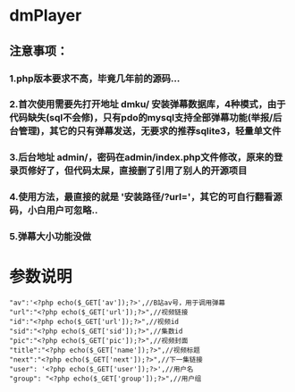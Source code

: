 # dmPlayer
## 注意事项：
### 1.php版本要求不高，毕竟几年前的源码...
### 2.首次使用需要先打开地址 dmku/ 安装弹幕数据库，4种模式，由于代码缺失(sql不会修)，只有pdo的mysql支持全部弹幕功能(举报/后台管理)，其它的只有弹幕发送，无要求的推荐sqlite3，轻量单文件
### 3.后台地址  admin/，密码在admin/index.php文件修改，原来的登录页修好了，但代码太屎，直接删了引用了别人的开源项目
### 4.使用方法，最直接的就是   '安装路径/?url='，其它的可自行翻看源码，小白用户可忽略..
### 5.弹幕大小功能没做

# 参数说明
```
"av":'<?php echo($_GET['av']);?>',//B站av号，用于调用弹幕
"url":"<?php echo($_GET['url']);?>",//视频链接
"id":"<?php echo($_GET['url']);?>",//视频id
"sid":"<?php echo($_GET['sid']);?>",//集数id
"pic":"<?php echo($_GET['pic']);?>",//视频封面
"title":"<?php echo($_GET['name']);?>",//视频标题
"next":"<?php echo($_GET['next']);?>",//下一集链接
"user": '<?php echo($_GET['user']);?>',//用户名
"group": "<?php echo($_GET['group']);?>",//用户组
```
